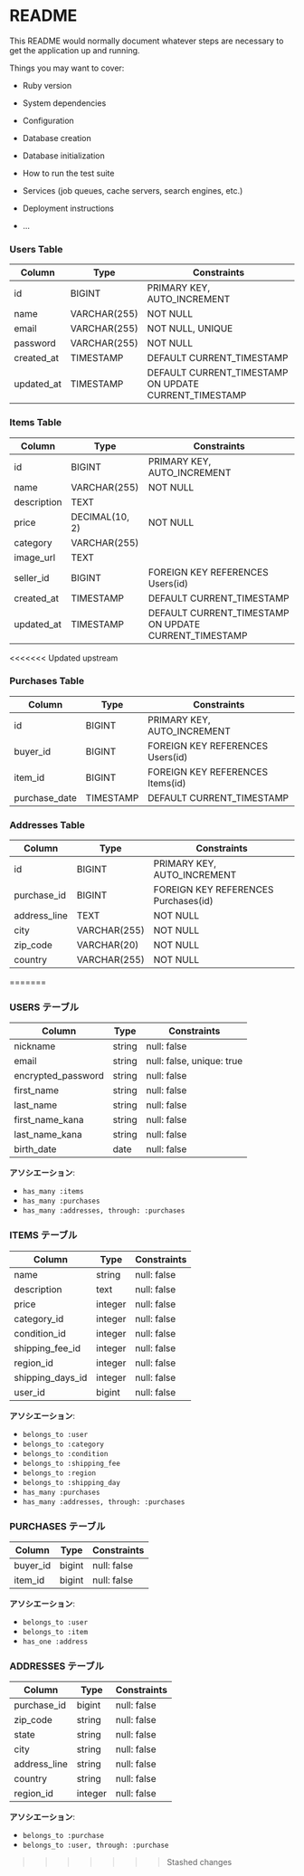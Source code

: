 # README

This README would normally document whatever steps are necessary to get the
application up and running.

Things you may want to cover:

* Ruby version

* System dependencies

* Configuration

* Database creation

* Database initialization

* How to run the test suite

* Services (job queues, cache servers, search engines, etc.)

* Deployment instructions

* ...

### **Users Table**
| Column        | Type          | Constraints        |
|---------------|---------------|--------------------|
| id            | BIGINT        | PRIMARY KEY, AUTO_INCREMENT |
| name          | VARCHAR(255)  | NOT NULL           |
| email         | VARCHAR(255)  | NOT NULL, UNIQUE   |
| password      | VARCHAR(255)  | NOT NULL           |
| created_at    | TIMESTAMP     | DEFAULT CURRENT_TIMESTAMP |
| updated_at    | TIMESTAMP     | DEFAULT CURRENT_TIMESTAMP ON UPDATE CURRENT_TIMESTAMP |

### **Items Table**
| Column        | Type          | Constraints        |
|---------------|---------------|--------------------|
| id            | BIGINT        | PRIMARY KEY, AUTO_INCREMENT |
| name          | VARCHAR(255)  | NOT NULL           |
| description   | TEXT          |                    |
| price         | DECIMAL(10, 2)| NOT NULL           |
| category      | VARCHAR(255)  |                    |
| image_url     | TEXT          |                    |
| seller_id     | BIGINT        | FOREIGN KEY REFERENCES Users(id) |
| created_at    | TIMESTAMP     | DEFAULT CURRENT_TIMESTAMP |
| updated_at    | TIMESTAMP     | DEFAULT CURRENT_TIMESTAMP ON UPDATE CURRENT_TIMESTAMP |

<<<<<<< Updated upstream
### **Purchases Table**
| Column        | Type          | Constraints        |
|---------------|---------------|--------------------|
| id            | BIGINT        | PRIMARY KEY, AUTO_INCREMENT |
| buyer_id      | BIGINT        | FOREIGN KEY REFERENCES Users(id) |
| item_id       | BIGINT        | FOREIGN KEY REFERENCES Items(id) |
| purchase_date | TIMESTAMP     | DEFAULT CURRENT_TIMESTAMP |

### **Addresses Table**
| Column        | Type          | Constraints        |
|---------------|---------------|--------------------|
| id            | BIGINT        | PRIMARY KEY, AUTO_INCREMENT |
| purchase_id   | BIGINT        | FOREIGN KEY REFERENCES Purchases(id) |
| address_line  | TEXT          | NOT NULL           |
| city          | VARCHAR(255)  | NOT NULL           |
| zip_code      | VARCHAR(20)   | NOT NULL           |
| country       | VARCHAR(255)  | NOT NULL           |
=======
### USERS テーブル
| Column               | Type           | Constraints    
|----------------------|----------------|---------------------------
| nickname             | string         | null: false
| email                | string         | null: false, unique: true
| encrypted_password   | string         | null: false
| first_name           | string         | null: false
| last_name            | string         | null: false
| first_name_kana      | string         | null: false
| last_name_kana       | string         | null: false
| birth_date           | date           | null: false

**アソシエーション**:
- `has_many :items`
- `has_many :purchases`
- `has_many :addresses, through: :purchases`

### ITEMS テーブル
| Column               | Type           | Constraints    
|----------------------|----------------|-----------------
| name                 | string         | null: false
| description          | text           | null: false
| price                | integer        | null: false
| category_id          | integer        | null: false
| condition_id         | integer        | null: false
| shipping_fee_id      | integer        | null: false
| region_id            | integer        | null: false
| shipping_days_id     | integer        | null: false
| user_id              | bigint         | null: false

**アソシエーション**:
- `belongs_to :user`
- `belongs_to :category`
- `belongs_to :condition`
- `belongs_to :shipping_fee`
- `belongs_to :region`
- `belongs_to :shipping_day`
- `has_many :purchases`
- `has_many :addresses, through: :purchases`

### PURCHASES テーブル
| Column               | Type           | Constraints         
|----------------------|----------------|----------------------
| buyer_id             | bigint         | null: false 
| item_id              | bigint         | null: false 

**アソシエーション**:
- `belongs_to :user`
- `belongs_to :item`
- `has_one :address`

### ADDRESSES テーブル
| Column               | Type           | Constraints   
|----------------------|----------------|----------------------
| purchase_id          | bigint         | null: false
| zip_code             | string         | null: false                                        
| state                | string         | null: false
| city                 | string         | null: false 
| address_line         | string         | null: false
| country              | string         | null: false
| region_id            | integer        | null: false 

**アソシエーション**:
- `belongs_to :purchase`
- `belongs_to :user, through: :purchase`
>>>>>>> Stashed changes

